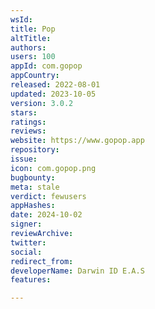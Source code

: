 ```yaml
---
wsId: 
title: Pop
altTitle: 
authors: 
users: 100
appId: com.gopop
appCountry: 
released: 2022-08-01
updated: 2023-10-05
version: 3.0.2
stars: 
ratings: 
reviews: 
website: https://www.gopop.app
repository: 
issue: 
icon: com.gopop.png
bugbounty: 
meta: stale
verdict: fewusers
appHashes: 
date: 2024-10-02
signer: 
reviewArchive: 
twitter: 
social: 
redirect_from: 
developerName: Darwin ID E.A.S
features: 

---
```


